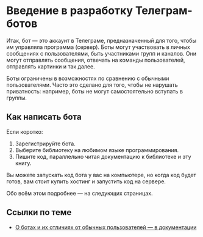 # Введение в разработку Телеграм-ботов

Итак, бот — это аккаунт в Телеграме, предназначенный для того, чтобы им управляла программа (сервер).
Боты могут участвовать в личных сообщениях с пользователями, быть участниками групп и каналов. Они могут отправлять
сообщения, отвечать на команды пользователей, отправлять картинки и так далее.

Боты ограничены в возможностях по сравнению с обычными пользователями. 
Часто это сделано для того, чтобы не нарушать приватность: например, боты не могут самостоятельно вступать в группы.


## Как написать бота

Если коротко:

1. Зарегистрируйте бота.
2. Выберите библиотеку на любимом языке программирования.
3. Пишите код, параллельно читая документацию к библиотеке и эту книгу.

Вы можете запускать код бота у вас на компьютере, но когда код будет готов, вам стоит купить хостинг и запустить код на
сервере.

Обо всём этом подробнее — на следующих страницах.

## Ссылки по теме

- [О ботах и их отличиях от обычных пользователей — в документации](https://core.telegram.org/bots#how-do-bots-work)
